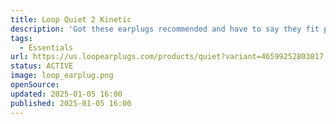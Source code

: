 ```yaml
---
title: Loop Quiet 2 Kinetic
description: 'Got these earplugs recommended and have to say they fit perfectly, they dont fall out. I also love the little case so I can just throw them in my backback.'
tags:
  - Essentials
url: https://us.loopearplugs.com/products/quiet?variant=46599252803817
status: ACTIVE
image: loop_earplug.png
openSource:
updated: 2025-01-05 16:00
published: 2025-01-05 16:00
---
```

